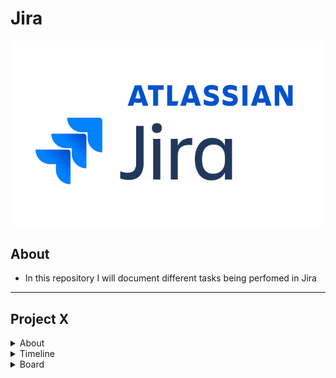 # Jira

<img src="Jira Logo.png"/>

## About

- In this repository I will document different tasks being perfomed in Jira

---

## Project X

<details>
<summary>About</summary>
  
- Project X is a fictional app development project
- The project is oriented around a small team of developers

</details>

<details>
<summary>Timeline</summary>

- The screenshot below shows the Jira project timeline
- The project is divided into 5 different epics, with each one representing a different stage in the project
- Each epic is dependent on the previous one being completed beforehand
  
<img src="ProjectXTimeLine.png"/>

<br><br>

- The screenshot below shows the same project timeline with the epics expanded
- Each epic has multiple child issues
- Some must be completed in order, while some occur simultaneously
  
<img src="ProjectXTimeLineExpanded.png"/>

</details>

<details>
<summary>Board</summary>

- The screenshot below shows the inital Projext X board
- All of the child issues can be seen in a chronological list going down the page (the list continues off screen)

<img src="InitialBoard.png"/>

<br>

</details>
